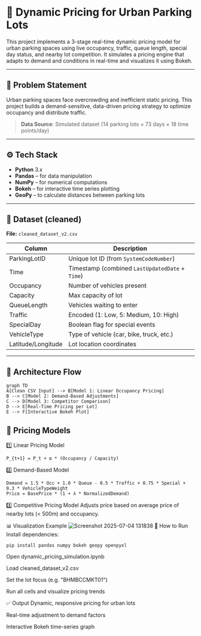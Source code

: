# 🚗 Dynamic Pricing for Urban Parking Lots

This project implements a 3-stage real-time dynamic pricing model for urban parking spaces using live occupancy, traffic, queue length, special day status, and nearby lot competition. It simulates a pricing engine that adapts to demand and conditions in real-time and visualizes it using Bokeh.

---

## 🧠 Problem Statement
Urban parking spaces face overcrowding and inefficient static pricing. This project builds a demand-sensitive, data-driven pricing strategy to optimize occupancy and distribute traffic.

> **Data Source**: Simulated dataset (14 parking lots × 73 days × 18 time points/day)

---

## ⚙️ Tech Stack

- **Python** 3.x  
- **Pandas** – for data manipulation  
- **NumPy** – for numerical computations  
- **Bokeh** – for interactive time series plotting  
- **GeoPy** – to calculate distances between parking lots

---

## 📁 Dataset (cleaned)

**File:** `cleaned_dataset_v2.csv`

| Column         | Description                                      |
|----------------|--------------------------------------------------|
| ParkingLotID   | Unique lot ID (from `SystemCodeNumber`)         |
| Time           | Timestamp (combined `LastUpdatedDate` + `Time`) |
| Occupancy      | Number of vehicles present                       |
| Capacity       | Max capacity of lot                              |
| QueueLength    | Vehicles waiting to enter                        |
| Traffic        | Encoded (1: Low, 5: Medium, 10: High)            |
| SpecialDay     | Boolean flag for special events                  |
| VehicleType    | Type of vehicle (car, bike, truck, etc.)         |
| Latitude/Longitude | Lot location coordinates                    |

---

## 🧩 Architecture Flow

```mermaid
graph TD
A[Clean CSV Input] --> B[Model 1: Linear Occupancy Pricing]
B --> C[Model 2: Demand-Based Adjustments]
C --> D[Model 3: Competitor Comparison]
D --> E[Real-Time Pricing per Lot]
E --> F[Interactive Bokeh Plot]
```
## 🧮 Pricing Models
1️⃣ Linear Pricing Model
```mermaid
P_{t+1} = P_t + α * (Occupancy / Capacity)
```
2️⃣ Demand-Based Model
```mermaid
Demand = 1.5 * Occ + 1.0 * Queue - 0.5 * Traffic + 0.75 * Special + 0.3 * VehicleTypeWeight
Price = BasePrice * (1 + λ * NormalizedDemand)
```
3️⃣ Competitive Pricing Model
Adjusts price based on average price of nearby lots (< 500m) and occupancy.

📊 Visualization Example
![Screenshot 2025-07-04 131838](https://github.com/user-attachments/assets/4135b750-2115-43ab-a2e0-bda5bd566f92)
🚀 How to Run
Install dependencies:
```mermaid
pip install pandas numpy bokeh geopy openpyxl
```
Open dynamic_pricing_simulation.ipynb

Load cleaned_dataset_v2.csv

Set the lot focus (e.g. "BHMBCCMKT01")

Run all cells and visualize pricing trends

✅ Output
Dynamic, responsive pricing for urban lots

Real-time adjustment to demand factors

Interactive Bokeh time-series graph

